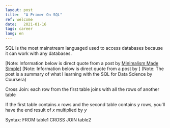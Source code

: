 ```yaml
---
layout: post
title:  "A Primer On SQL"
ref: welcome
date:   2021-01-16
tags: career
lang: en
---
```


SQL is the most mainstream languaged used to access databases because it can work with any databases.

[Note: Information below is direct quote from a post by [Minimalism Made Simple][ref-1]]
[Note: Information below is direct quote from a post by ]
(Note: The post is a summary of what I learning with the SQL for Data Science by Coursera)

Cross Join: each row from the first table joins with all the rows of another table

If the first table contains $x$ rows and the second table contains $y$ rows, you'll have the end result of $x$ multiplied by $y$

Syntax: FROM table1 CROSS JOIN table2

[ref-1]:https://codingsight.com/structured-query-language-importance-of-learning-sql/